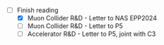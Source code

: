 - [ ] Finish reading
  - [x] Muon Collider R&D - Letter to NAS EPP2024
  - [ ] Muon Collider R&D - Letter to P5
  - [ ] Accelerator R&D - Letter to P5, joint with C3
